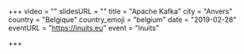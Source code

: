 +++
video = ""
slidesURL = ""
title = "Apache Kafka"
city = "Anvers"
country = "Belgique"
country_emoji = "belgium"
date = "2019-02-28"
eventURL = "https://inuits.eu"
event = "Inuits"

+++


